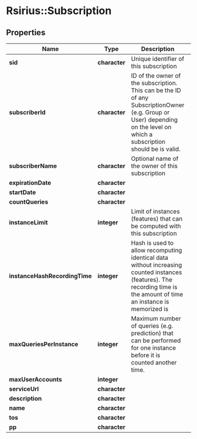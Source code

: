 # Rsirius::Subscription


## Properties
Name | Type | Description | Notes
------------ | ------------- | ------------- | -------------
**sid** | **character** | Unique identifier of this subscription | [optional] 
**subscriberId** | **character** | ID of the owner of the subscription.  This can be the ID of any SubscriptionOwner (e.g.  Group or  User)  depending on the level on which a subscription should be is valid. | [optional] 
**subscriberName** | **character** | Optional name of the owner of this subscription | [optional] 
**expirationDate** | **character** |  | [optional] 
**startDate** | **character** |  | [optional] 
**countQueries** | **character** |  | [optional] 
**instanceLimit** | **integer** | Limit of instances (features) that can be computed with this subscription | [optional] 
**instanceHashRecordingTime** | **integer** | Hash is used to allow recomputing identical data without increasing counted instances (features).  The recording time is the amount of time an instance is memorized is | [optional] 
**maxQueriesPerInstance** | **integer** | Maximum number of queries (e.g. prediction) that can be performed  for one instance before it is counted another time. | [optional] 
**maxUserAccounts** | **integer** |  | [optional] 
**serviceUrl** | **character** |  | [optional] 
**description** | **character** |  | [optional] 
**name** | **character** |  | [optional] 
**tos** | **character** |  | [optional] 
**pp** | **character** |  | [optional] 


